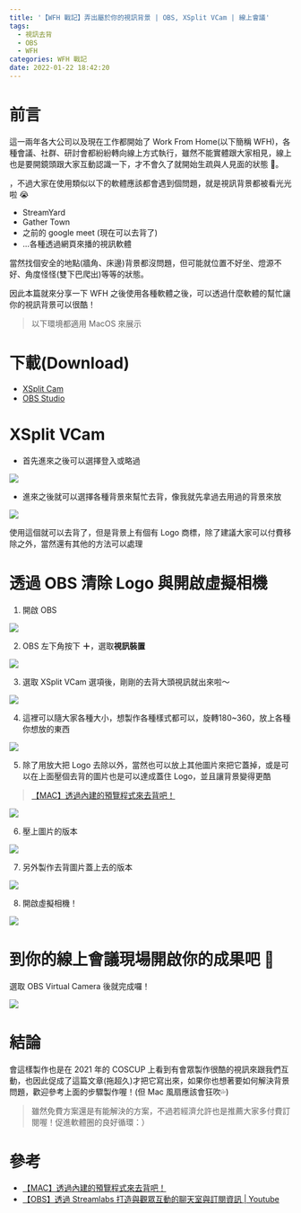 ```yaml
---
title: '【WFH 戰記】弄出屬於你的視訊背景 | OBS, XSplit VCam | 線上會議'
tags:
  - 視訊去背
  - OBS
  - WFH
categories: WFH 戰記
date: 2022-01-22 18:42:20
---
```



# 前言

這一兩年各大公司以及現在工作都開始了 Work From Home(以下簡稱 WFH)，各種會議、社群、研討會都紛紛轉向線上方式執行，雖然不能實體跟大家相見，線上也是要開鏡頭跟大家互動認識一下，才不會久了就開始生疏與人見面的狀態 🤝。

，不過大家在使用類似以下的軟體應該都會遇到個問題，就是視訊背景都被看光光啦 😭

- StreamYard
- Gather Town
- 之前的 google meet (現在可以去背了)
- ...各種透過網頁來播的視訊軟體

當然找個安全的地點(牆角、床邊)背景都沒問題，但可能就位置不好坐、燈源不好、角度怪怪(雙下巴爬出)等等的狀態。

因此本篇就來分享一下 WFH 之後使用各種軟體之後，可以透過什麼軟體的幫忙讓你的視訊背景可以很酷！

> 以下環境都適用 MacOS 來展示

<!-- more -->

# 下載(Download)

- [XSplit Cam](https://www.xsplit.com/zh-tw/vcam)
- [OBS Studio](https://obsproject.com/)

# XSplit VCam

- 首先進來之後可以選擇登入或略過

![](https://nijialin.com/images/2022/wfh-2/1.png)

- 進來之後就可以選擇各種背景來幫忙去背，像我就先拿過去用過的背景來放

![](https://nijialin.com/images/2022/wfh-2/2.png)

使用這個就可以去背了，但是背景上有個有 Logo 商標，除了建議大家可以付費移除之外，當然還有其他的方法可以處理

# 透過 OBS 清除 Logo 與開啟虛擬相機

1. 開啟 OBS

![](https://nijialin.com/images/2022/wfh-2/3.png)

2. OBS 左下角按下 **＋**，選取**視訊裝置**

![](https://nijialin.com/images/2022/wfh-2/4.png)

3. 選取 XSplit VCam 選項後，剛剛的去背大頭視訊就出來啦～

![](https://nijialin.com/images/2022/wfh-2/5.png)

4. 這裡可以隨大家各種大小，想製作各種樣式都可以，旋轉180~360，放上各種你想放的東西

![](https://nijialin.com/images/2022/wfh-2/6.png)


5. 除了用放大把 Logo 去除以外，當然也可以放上其他圖片來把它蓋掉，或是可以在上面壓個去背的圖片也是可以達成蓋住 Logo，並且讓背景變得更酷

> [【MAC】透過內建的預覽程式來去背吧！](https://nijialin.com/2021/12/08/clear-image-background-mac/)

![](https://nijialin.com/images/2022/wfh-2/7.png)

6. 壓上圖片的版本

![](https://nijialin.com/images/2022/wfh-2/8.png)


7. 另外製作去背圖片蓋上去的版本

![](https://nijialin.com/images/2022/wfh-2/9.png)

8. 開啟虛擬相機！

![](https://nijialin.com/images/2022/wfh-2/10.png)

# 到你的線上會議現場開啟你的成果吧 🎉

選取 OBS Virtual Camera 後就完成囉！

![](https://nijialin.com/images/2022/wfh-2/11.png)

# 結論

會這樣製作也是在 2021 年的 COSCUP 上看到有會眾製作很酷的視訊來跟我們互動，也因此促成了這篇文章(拖超久)才把它寫出來，如果你也想著要如何解決背景問題，歡迎參考上面的步驟製作喔！(但 Mac 風扇應該會狂吹💦)

> 雖然免費方案還是有能解決的方案，不過若經濟允許也是推薦大家多付費訂閱喔！促進軟體圈的良好循環：）


# 參考

- [【MAC】透過內建的預覽程式來去背吧！](https://nijialin.com/2021/12/08/clear-image-background-mac/)
- [【OBS】透過 Streamlabs 打造與觀眾互動的聊天室與訂閱資訊 | Youtube](https://nijialin.com/2021/10/03/obs-streamlab-youtube-chat/)
<style>
  section.compact {
    font-size: 150%  
  }
  img[alt~="center"] {
    display: block;
    margin: 0 auto;
  }
</style>
